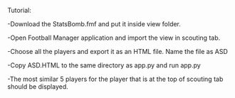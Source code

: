 Tutorial:

-Download the StatsBomb.fmf and put it inside view folder.

-Open Football Manager application and import the view in scouting tab.

-Choose all the players and export it as an HTML file. Name the file as ASD

-Copy ASD.HTML to the same directory as app.py and run app.py

-The most similar 5 players for the player that is at the top of scouting tab should be displayed.
